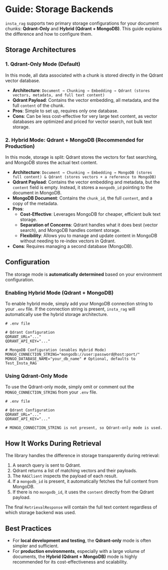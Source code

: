 # Guide: Storage Backends

`insta_rag` supports two primary storage configurations for your document chunks: **Qdrant-Only** and **Hybrid (Qdrant + MongoDB)**. This guide explains the difference and how to configure them.

## Storage Architectures

### 1. Qdrant-Only Mode (Default)

In this mode, all data associated with a chunk is stored directly in the Qdrant vector database.

*   **Architecture**: `Document → Chunking → Embedding → Qdrant (stores vectors, metadata, and full text content)`
*   **Qdrant Payload**: Contains the vector embedding, all metadata, and the full `content` of the chunk.
*   **Pros**: Simple to set up, requires only one database.
*   **Cons**: Can be less cost-effective for very large text content, as vector databases are optimized and priced for vector search, not bulk text storage.

### 2. Hybrid Mode: Qdrant + MongoDB (Recommended for Production)

In this mode, storage is split: Qdrant stores the vectors for fast searching, and MongoDB stores the actual text content.

*   **Architecture**: `Document → Chunking → Embedding → MongoDB (stores full content) & Qdrant (stores vectors + a reference to MongoDB)`
*   **Qdrant Payload**: Contains the vector embedding and metadata, but the `content` field is empty. Instead, it stores a `mongodb_id` pointing to the document in MongoDB.
*   **MongoDB Document**: Contains the `chunk_id`, the full `content`, and a copy of the metadata.
*   **Pros**:
    *   **Cost-Effective**: Leverages MongoDB for cheaper, efficient bulk text storage.
    *   **Separation of Concerns**: Qdrant handles what it does best (vector search), and MongoDB handles content storage.
    *   **Flexibility**: Allows you to manage and update content in MongoDB without needing to re-index vectors in Qdrant.
*   **Cons**: Requires managing a second database (MongoDB).

## Configuration

The storage mode is **automatically determined** based on your environment configuration.

### Enabling Hybrid Mode (Qdrant + MongoDB)

To enable hybrid mode, simply add your MongoDB connection string to your `.env` file. If the connection string is present, `insta_rag` will automatically use the hybrid storage architecture.

```env
# .env file

# Qdrant Configuration
QDRANT_URL="..."
QDRANT_API_KEY="..."

# MongoDB Configuration (enables Hybrid Mode)
MONGO_CONNECTION_STRING="mongodb://user:password@host:port/"
MONGO_DATABASE_NAME="your_db_name" # Optional, defaults to Test_Insta_RAG
```

### Using Qdrant-Only Mode

To use the Qdrant-only mode, simply omit or comment out the `MONGO_CONNECTION_STRING` from your `.env` file.

```env
# .env file

# Qdrant Configuration
QDRANT_URL="..."
QDRANT_API_KEY="..."

# MONGO_CONNECTION_STRING is not present, so Qdrant-only mode is used.
```

## How It Works During Retrieval

The library handles the difference in storage transparently during retrieval:

1.  A search query is sent to Qdrant.
2.  Qdrant returns a list of matching vectors and their payloads.
3.  The `RAGClient` inspects the payload of each result.
4.  If a `mongodb_id` is present, it automatically fetches the full content from MongoDB.
5.  If there is no `mongodb_id`, it uses the `content` directly from the Qdrant payload.

The final `RetrievalResponse` will contain the full text content regardless of which storage backend was used.

## Best Practices

*   For **local development and testing**, the **Qdrant-only** mode is often simpler and sufficient.
*   For **production environments**, especially with a large volume of documents, the **Hybrid (Qdrant + MongoDB)** mode is highly recommended for its cost-effectiveness and scalability.
